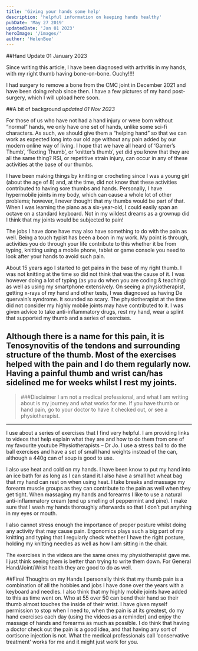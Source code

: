 ```yaml
---
title: 'Giving your hands some help'
description: 'helpful information on keeping hands healthy'
pubDate: 'May 27 2019'
updatedDate: 'Jan 01 2023'
heroImage: '/images/'
author: 'HelenBee'
---
```



##Hand Update
01 January 2023

Since writing this article, I have been diagnosed with arthritis in my hands, with my right thumb having bone-on-bone. Ouchy!!!!

I had surgery to remove a bone from the CMC joint in December 2021 and have been doing rehab since then. I have a few pictures of my hand post-surgery, which I will upload here soon.

##A bit of background
*updated 01 Nov 2023*

For those of us who have not had a hand injury or were born without “normal” hands, we only have one set of hands, unlike some sci-fi characters. As such, we should give them a “helping hand” so that we can work as expected long into our old age without any pain added by our modern online way of living. I hope that we have all heard of ‘Gamer’s Thumb’, ‘Texting Thumb’, or ‘knitter’s thumb’, yet did you know that they are all the same thing? RSI, or repetitive strain injury, can occur in any of these activities at the base of our thumbs.

I have been making things by knitting or crocheting since I was a young girl (about the age of 8) and, at the time, did not know that these activities contributed to having sore thumbs and hands. Personally, I have hypermobile joints in my body, which can cause a whole lot of other problems; however, I never thought that my thumbs would be part of that. When I was learning the piano as a six-year-old, I could easily span an octave on a standard keyboard. Not in my wildest dreams as a grownup did I think that my joints would be subjected to pain!

The jobs I have done have may also have something to do with the pain as well. Being a touch typist has been a boon in my work. My point is through, activities you do through your life contribute to this whether it be from typing, knitting using a mobile phone, tablet or game console you need to look after your hands to avoid such pain.

About 15 years ago I started to get pains in the base of my right thumb. I was not knitting at the time so did not think that was the cause of it. I was however doing a lot of typing (as you do when you are coding & teaching) as well as using my smartphone extensively. On seeing a physiotherapist, getting x-rays of my hand and other tests, I was diagnosed as having De quervain’s syndrome.  It sounded so scary. The physiotherapist at the time did not consider my highly mobile joints may have contributed to it. I was given advice to take anti-inflammatory drugs, rest my hand, wear a splint that supported my thumb and a series of exercises.

Although there is a name for this pain, it is Tenosynovitis of the tendons and surrounding structure of the thumb. Most of the exercises helped with the pain and I do them regularly now. Having a painful thumb and wrist can/has sidelined me for weeks whilst I rest my joints.
---
>###Disclaimer
>I am not a medical professional, and what I am writing about is my journey and what works for me. If you have thumb or hand pain, go to your doctor to have it checked out, or see a physiotherapist.
---
I use about a series of exercises that I find very helpful. I am providing links to videos that help explain what they are and how to do them from one of my favourite youtube Physiotherapists – Dr Jo. I use a stress ball to do the ball exercises and have a set of small hand weights instead of the can, although a 440g can of soup is good to use. 

I also use heat and cold on my hands. I have been know to put my hand into an ice bath for as long as I can stand it.I also have a small hot wheat bag that my hand can rest on when using heat. I take breaks and massage my forearm muscle groups as they can contribute to the pain as well when they get tight. When massaging my hands and forearms I like to use a natural anti-inflammatory cream (end up smelling of peppermint and pine). I make sure that I wash my hands thoroughly afterwards so that I don’t put anything in my eyes or mouth.

I also cannot stress enough the importance of proper posture whilst doing any activity that may cause pain. Ergonomics plays such a big part of my knitting and typing that I regularly check whether I have the right posture, holding my knitting needles as well as how I am sitting in the chair.

The exercises in the videos are the same ones my physiotherapist gave me. I just think seeing them is better than trying to write them down. For General Hand/Joint/Wrist health they are good to do as well.


##Final Thoughts on my Hands
I personally think that my thumb pain is a combination of all the hobbies and jobs I have done over the years with a keyboard and needles. I also think that my highly mobile joints have added to this as time went on. Who at 55 over 50 can bend their hand so their thumb almost touches the inside of their wrist.
I have given myself permission to stop when I need to, when the pain is at its greatest, do my hand exercises each day (using the videos as a reminder) and enjoy the massage of hands and forearms as much as possible.
I do think that having a doctor check out the pain is a good idea, and that having any sort of cortisone injection is not. What the medical professionals call ‘conservative treatment’ works for me and it might just work for you.